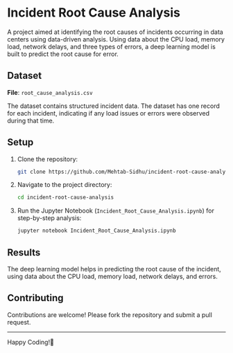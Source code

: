 # Incident Root Cause Analysis

A project aimed at identifying the root causes of incidents occurring in data centers using data-driven analysis. Using data about the CPU load, memory load, network delays, and three types of errors, a deep learning model is built to predict the root cause for error.

## Dataset

**File**: `root_cause_analysis.csv`

The dataset contains structured incident data. The dataset has one record for each incident, indicating if any load issues or errors were observed during that time.

## Setup

1. Clone the repository:
   ```bash
   git clone https://github.com/Mehtab-Sidhu/incident-root-cause-analysis.git
   ```

2. Navigate to the project directory:
   ```bash
   cd incident-root-cause-analysis
   ```

3. Run the Jupyter Notebook (`Incident_Root_Cause_Analysis.ipynb`) for step-by-step analysis:
   ```bash
   jupyter notebook Incident_Root_Cause_Analysis.ipynb
   ```

## Results

The deep learning model helps in predicting the root cause of the incident, using data about the CPU load, memory load, network delays, and errors.

## Contributing

Contributions are welcome! Please fork the repository and submit a pull request.

---

Happy Coding!🍁
